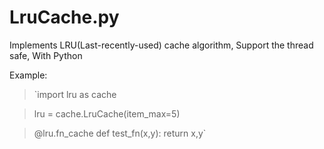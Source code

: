 LruCache.py
======

Implements LRU(Last-recently-used) cache algorithm, Support the thread safe, With Python


Example:

>`import lru as cache

>lru = cache.LruCache(item_max=5)
      
>@lru.fn_cache 
>def test_fn(x,y): 
>   return x,y`
